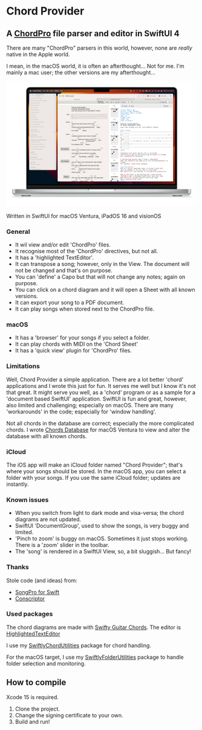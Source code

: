 # Chord Provider

## A [ChordPro](https://www.chordpro.org) file parser and editor in SwiftUI 4

There are many "ChordPro" parsers in this world, however, none are *really* native in the Apple world.

I mean, in the macOS world, it is often an afterthought... Not for me. I'm mainly a mac user; the other versions are my afterthought...

![Chord Provider](https://github.com/Desbeers/Chord-Provider/raw/main/screenshot.jpg)

Written in SwiftUI for macOS Ventura, iPadOS 16 and visionOS

### General

- It wil view and/or edit 'ChordPro' files.
- It recognise most of the 'ChordPro' directives, but not all.
- It has a 'highlighted TextEditor'.
- It can transpose a song; however, only in the View. The document will not be changed and that's on purpose.
- You can 'define' a Capo but that will not change any notes; again on purpose.
- You can click on a chord diagram and it will open a Sheet with all known versions.
- It can export your song to a PDF document.
- It can play songs when stored next to the ChordPro file.


### macOS

- It has a 'browser' for your songs if you select a folder.
- It can play chords with MIDI on the 'Chord Sheet'
- It has a 'quick view' plugin for 'ChordPro' files.

### Limitations

Well, Chord Provider a simple application. There are a lot better 'chord' applications and I wrote this just for fun. It serves me well but I know it's not that great. It might serve you well, as a 'chord' program or as a sample for a 'document based SwiftUI' application. SwiftUI is fun and great, however, also limited and challenging; especially on macOS. There are many 'workarounds' in the code; especially for 'window handling'.

Not all chords in the database are correct; especially the more complicated chords. I wrote [Chords Database](https://github.com/Desbeers/Chords-Database) for macOS Ventura to view and alter the database with all known chords.

### iCloud

The iOS app will make an iCloud folder named "Chord Provider"; that's where your songs should be stored. In the macOS app, you can select a folder with your songs. If you use the same iCloud folder; updates are instantly.

### Known issues

- When you switch from light to dark mode and visa-versa; the chord diagrams are not updated.
- SwiftUI 'DocumentGroup', used to show the songs, is very buggy and limited.
- 'Pinch to zoom' is buggy on macOS. Sometimes it just stops working. There is a 'zoom' slider in the toolbar.
- The 'song' is rendered in a SwiftUI View, so, a bit sluggish... But fancy!

### Thanks

Stole code (and ideas) from:

- [SongPro for Swift](https://github.com/SongProOrg/songpro-swift)
- [Conscriptor](https://github.com/dbarsamian/conscriptor)

### Used packages

The chord diagrams are made with [Swifty Guitar Chords](https://github.com/BeauNouvelle/SwiftyGuitarChords).
The editor is [HighlightedTextEditor](https://github.com/kyle-n/HighlightedTextEditor)

I use my [SwiftlyChordUtilities](https://github.com/Desbeers/SwiftlyChordUtilities) package for chord handling.

For the macOS target, I use my [SwiftlyFolderUtilities](https://github.com/Desbeers/SwiftlyFolderUtilities) package to handle folder selection and monitoring.

## How to compile

Xcode 15 is required.

1. Clone the project.
2. Change the signing certificate to your own.
2. Build and run!
